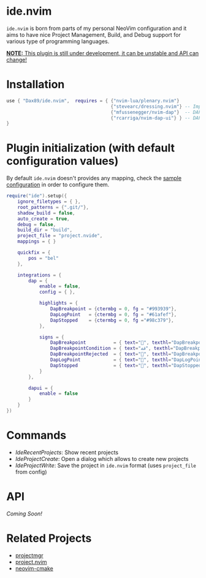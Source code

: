 # ide.nvim
`ide.nvim` is born from parts of my personal NeoVim configuration and it aims to have nice Project Management, Build, and Debug support for various type of programming languages.

<ins>**NOTE:** This plugin is still under development, it can be unstable and API can change!</ins>

# Installation
```lua
use { "Dax89/ide.nvim",  requires = { {"nvim-lua/plenary.nvim"}
                                      {"stevearc/dressing.nvim"} -- Improved UI (Optional)
                                      {"mfussenegger/nvim-dap"}  -- DAP Support (Optional)
                                      {"rcarriga/nvim-dap-ui"} } -- DAP-UI Support (Optional)
}
```

# Plugin initialization (with default configuration values)
By default `ide.nvim` doesn't provides any mapping, check the [sample configuration](https://github.com/Dax89/ide.nvim/wiki/Sample-Configuration) in order to configure them.

```lua
require("ide").setup({
    ignore_filetypes = { },
    root_patterns = {".git/"},
    shadow_build = false,
    auto_create = true,
    debug = false,
    build_dir = "build",
    project_file = "project.nvide",
    mappings = { }

    quickfix = {
        pos = "bel"
    },

    integrations = {
        dap = {
            enable = false,
            config = { },

            highlights = {
                DapBreakpoint = {ctermbg = 0, fg = "#993939"},
                DapLogPoint   = {ctermbg = 0, fg = "#61afef"},
                DapStopped    = {ctermbg = 0, fg ="#98c379"},
            },

            signs = {
                DapBreakpoint          = { text="", texthl="DapBreakpoint", numhl="DapBreakpoint" },
                DapBreakpointCondition = { text="ﳁ", texthl="DapBreakpoint", numhl="DapBreakpoint" },
                DapBreakpointRejected  = { text="", texthl="DapBreakpoint", numhl= "DapBreakpoint" },
                DapLogPoint            = { text="", texthl="DapLogPoint", numhl= "DapLogPoint" },
                DapStopped             = { text="", texthl="DapStopped", numhl= "DapStopped" },
            }
        },

        dapui = {
            enable = false
        }
    }
})
```

# Commands
- *IdeRecentProjects*: Show recent projects
- *IdeProjectCreate*: Open a dialog which allows to create new projects
- *IdeProjectWrite*: Save the project in `ide.nvim` format (uses `project_file` from config)

# API
*Coming Soon!*

# Related Projects
- [projectmgr](https://github.com/charludo/projectmgr.nvim)
- [project.nvim](https://github.com/ahmedkhalf/project.nvim)
- [neovim-cmake](https://github.com/Shatur/neovim-cmake)
